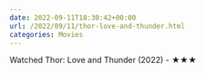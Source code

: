 ```yaml
---
date: 2022-09-11T18:30:42+00:00
url: /2022/09/11/thor-love-and-thunder.html
categories: Movies
---
```

Watched Thor: Love and Thunder (2022) - ★★★




